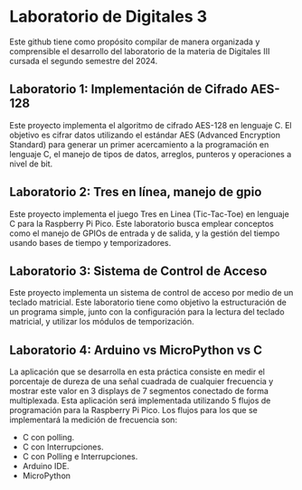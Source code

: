# Laboratorio de Digitales 3
Este github tiene como propósito compilar de manera organizada y comprensible el desarrollo del laboratorio de la materia de Digitales III cursada el segundo semestre del 2024.

## Laboratorio 1: Implementación de Cifrado AES-128
Este proyecto implementa el algoritmo de cifrado AES-128 en lenguaje C. El objetivo es cifrar datos utilizando el estándar AES (Advanced Encryption Standard) para generar un primer acercamiento a la programación en lenguaje C, el manejo de tipos de datos, arreglos, punteros y operaciones a nivel de bit.

## Laboratorio 2: Tres en línea, manejo de gpio
Este proyecto implementa el juego Tres en Linea (Tic-Tac-Toe) en lenguaje C para la Raspberry Pi Pico. Este laboratorio busca emplear conceptos como el manejo de GPIOs de entrada y de salida, y la gestión del tiempo usando bases de tiempo y temporizadores. 

## Laboratorio 3: Sistema de Control de Acceso
Este proyecto implementa un sistema de control de acceso por medio de un teclado matricial. Este laboratorio tiene como objetivo la estructuración de un programa simple, junto con la configuración para la lectura del teclado matricial, y utilizar los módulos de temporización.

## Laboratorio 4: Arduino vs MicroPython vs C
La aplicación que se desarrolla en esta práctica consiste en medir el porcentaje de dureza de una señal cuadrada
de cualquier frecuencia y mostrar este valor en 3 displays de 7 segmentos conectado de forma multiplexada. Esta
aplicación será implementada utilizando 5 flujos de programación para la Raspberry Pi Pico. Los flujos para los que
se implementará la medición de frecuencia son:
- C con polling.
- C con Interrupciones.
- C con Polling e Interrupciones.
- Arduino IDE.
- MicroPython


